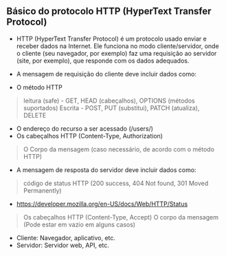 ## Básico do protocolo HTTP (HyperText Transfer Protocol)
- HTTP (HyperText Transfer Protocol) é um protocolo usado enviar e receber dados na Internet. Ele funciona no modo cliente/servidor, onde o cliente (seu navegador, por exemplo) faz uma requisição ao servidor (site, por exemplo), que responde com os dados adequados.

- A mensagem de requisição do cliente deve incluir dados como:
* O método HTTP
> leitura (safe) - GET, HEAD (cabeçalhos), OPTIONS (métodos suportados) 
> Escrita - POST, PUT (substitui), PATCH (atualiza), DELETE

- O endereço do recurso a ser acessado (/users/)
- Os cabeçalhos HTTP (Content-Type, Authorization)
> O Corpo da mensagem (caso necessário, de acordo com o método HTTP)
- A mensagem de resposta do servidor deve incluir dados como:
> código de status HTTP (200 success, 404 Not found, 301 Moved Permanently)
- https://developer.mozilla.org/en-US/docs/Web/HTTP/Status
> Os cabeçalhos HTTP (Content-Type, Accept)
> O corpo da mensagem (Pode estar em vazio em alguns casos)


- Cliente: Navegador, aplicativo, etc.
- Servidor: Servidor web, API, etc.